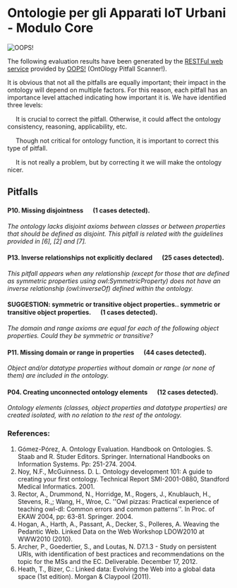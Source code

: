 # Ontologie per gli Apparati IoT Urbani - Modulo Core

![OOPS!](http://vocab.linkeddata.es/ontologies/oops/logomini.png)

The following evaluation results have been generated by the [RESTFul web service](http://oops-ws.oeg-upm.net/) provided by [OOPS!](http://oops.linkeddata.es/) (OntOlogy Pitfall Scanner!).

It is obvious that not all the pitfalls are equally important; their impact in the ontology will depend on multiple factors. For this reason, each pitfall has an importance level attached indicating how important it is. We have identified three levels:


<img src="https://raw.githubusercontent.com/OnToology/oops-report/master/sample/critical.png" height="15px"> It is crucial to correct the pitfall. Otherwise, it could affect the ontology consistency, reasoning, applicability, etc.

<img src="https://raw.githubusercontent.com/OnToology/oops-report/master/sample/important.png" height="15px"> Though not critical for ontology function, it is important to correct this type of pitfall.

<img src="https://raw.githubusercontent.com/OnToology/oops-report/master/sample/minor.png" height="15px"> It is not really a problem, but by correcting it we will make the ontology nicer.



## Pitfalls



#### P10. Missing disjointness <img src="https://raw.githubusercontent.com/OnToology/oops-report/master/sample/important.png" height="15px"> (1 cases detected).
*The ontology lacks disjoint axioms between classes or between properties that should be defined as disjoint. This pitfall is related with the guidelines provided in [6], [2] and [7].*

    

#### P13. Inverse relationships not explicitly declared <img src="https://raw.githubusercontent.com/OnToology/oops-report/master/sample/minor.png" height="15px"> (25 cases detected).
*This pitfall appears when any relationship (except for those that are defined as symmetric properties using owl:SymmetricProperty) does not have an inverse relationship (owl:inverseOf) defined within the ontology.*

    

#### SUGGESTION: symmetric or transitive object properties.. symmetric or transitive object properties. <img src="https://raw.githubusercontent.com/OnToology/oops-report/master/sample/minor.png" height="15px"> (1 cases detected).
*The domain and range axioms are equal for each of the following object properties. Could they be symmetric or transitive?*

    

#### P11. Missing domain or range in properties <img src="https://raw.githubusercontent.com/OnToology/oops-report/master/sample/important.png" height="15px"> (44 cases detected).
*Object and/or datatype properties without domain or range (or none of them) are included in the ontology.*

    

#### P04. Creating unconnected ontology elements <img src="https://raw.githubusercontent.com/OnToology/oops-report/master/sample/minor.png" height="15px"> (12 cases detected).
*Ontology elements (classes, object properties and datatype properties) are created isolated, with no relation to the rest of the ontology.*

    




### References:
1. Gómez-Pórez, A. Ontology Evaluation. Handbook on Ontologies. S. Staab and R. Studer Editors. Springer. International Handbooks on Information Systems. Pp: 251-274. 2004.
2. Noy, N.F., McGuinness. D. L. Ontology development 101: A guide to creating your first ontology. Technical Report SMI-2001-0880, Standford Medical Informatics. 2001.
3. Rector, A., Drummond, N., Horridge, M., Rogers, J., Knublauch, H., Stevens, R.,; Wang, H., Wroe, C. ''Owl pizzas: Practical experience of teaching owl-dl: Common errors and common patterns''. In Proc. of EKAW 2004, pp: 63-81. Springer. 2004.
4. Hogan, A., Harth, A., Passant, A., Decker, S., Polleres, A. Weaving the Pedantic Web. Linked Data on the Web Workshop LDOW2010 at WWW2010 (2010).
5. Archer, P., Goedertier, S., and Loutas, N. D7.1.3 - Study on persistent URIs, with identification of best practices and recommendations on the topic for the MSs and the EC. Deliverable. December 17, 2012.
6. Heath, T., Bizer, C.: Linked data: Evolving the Web into a global data space (1st edition). Morgan & Claypool (2011).


